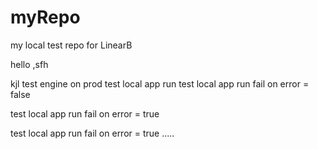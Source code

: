 # myRepo
my local test repo for LinearB

hello
,sfh

kjl
test engine on prod
test local app run
test local app run fail on error = false

test local app run fail on error = true

test local app run fail on error = true .....
